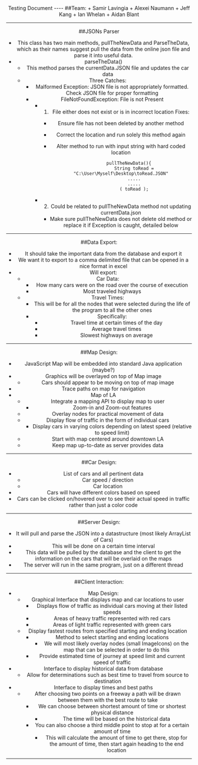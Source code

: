  <center><color = black>Testing Document
----
##Team:
+ Samir Lavingia
+ Alexei Naumann
+ Jeff Kang
+ Ian Whelan
+ Aidan Blant

----
##JSONs Parser
+ This class has two main methods, pullTheNewData and ParseTheData, which as their names suggest pull the data from the online json file and parse it into useful data.
+ parseTheData()
	+	This method parses the currentData.JSON file and updates the car data
	+ Three Catches:
		+ Malformed Exception: JSON file is not appropriately formatted. Check JSON file for proper formatting
		+ FileNotFoundException: File is not Present 
			+ 1) File either does not exist or is in incorrect location
			Fixes:	
				+ Ensure file has not been deleted by another method 
				+	Correct the location and run solely this method again 
				+ Alter method to run with input string with hard coded location
						    
						    pullTheNewData(){
								String toRead = "C:\User\Myself\Desktop\toRead.JSON"
								.....
								.....
								( toRead );
			+ 2) Could be related to pullTheNewData method not updating currentData.json
				+ Make sure pullTheNewData does not delete old method or replace it if Exception is caught, detailed below
				
----
##Data Export:
+ It should take the important data from the database and export it
+ We want it to export to a comma delimited file that can be opened in a nice format in excel
+ Will export: 
	+ Car Data:
		+ How many cars were on the road over the course of execution
		+ Most traveled highways
	+ Travel Times:
		+ This will be for all the nodes that were selected during the life of the program to all the other ones
		+ Specifically:
			+ Travel time at certain times of the day
		  	+ Average travel times
  			+ Slowest highways on average

----

##Map Design:
+ JavaScript Map will be embedded into standard Java application (maybe?)
+ Graphics will be overlayed on top of Map image
	+ Cars should appear to be moving on top of map image
+ Trace paths on map for navigation
+ Map of LA
	+ Integrate a mapping API to display map to user
		+ Zoom-in and Zoom-out features
	+ Overlay nodes for practical movement of data
	+ Display flow of traffic in the form of individual cars
		+ Display cars in varying colors depending on latest speed (relative to speed limit)
	+ Start with map centered around downtown LA
	+ Keep map up-to-date as server provides data

----

##Car Design:
+ List of cars and all pertinent data
	+ Car speed / direction
	+ Car location
+ Cars will have different colors based on speed
+ Cars can be clicked on/hovered over to see their actual speed in traffic rather than just a color code

----

##Server Design:
+ It will pull and parse the JSON into a datastructure (most likely ArrayList of Cars)
+ This will be done on a certain time interval
+ This data will be pulled by the database and the client to get the information on the cars that will be overlaid on the maps
+ The server will run in the same program, just on a different thread

----

##Client Interaction:
+ Map Design:
	+ Graphical Interface that displays map and car locations to user
		+ Displays flow of traffic as individual cars moving at their listed speeds
		+ Areas of heavy traffic represented with red cars
		+ Areas of light traffic represented with green cars
	+ Display fastest routes from specified starting and ending location
		+ Method to select starting and ending locations
			+ We will most likely overlay nodes (small ImageIcons) on the map that can be selected in order to do this
		+ Provide estimated time of journey at speed limit and current speed of traffic
+ Interface to display historical data from database
	+ Allow for determinations such as best time to travel from source to destination
+ Interface to display times and best paths
	+ After choosing two points on a freeway a path will be drawn between them with the best route to take
		+ We can choose between shortest amount of time or shortest physical distance
			+ The time will be based on the historical data
		+ You can also choose a third middle point to stop at for a certain amount of time
			+ This will calculate the amount of time to get there, stop for the amount of time, then start again heading to the end location 

----

